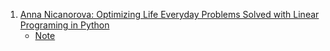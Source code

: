1. [Anna Nicanorova: Optimizing Life Everyday Problems Solved with Linear Programing in Python](https://youtu.be/7yZ5xxdkTb8)
    - [Note](./Note/Optimizing_Life_Everyday_Problems.md)